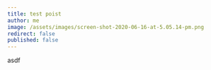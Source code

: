 ```yaml
---
title: test poist
author: me
image: /assets/images/screen-shot-2020-06-16-at-5.05.14-pm.png
redirect: false
published: false
---
```

asdf